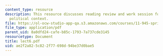 ```yaml
---
content_type: resource
description: This resource discusses reading review and work session for Springfield
  political context.
file: https://ol-ocw-studio-app-qa.s3.amazonaws.com/courses/11-945-springfield-studio-fall-2005/ae2f2a825c822f77698d94be37d0bae5_lect6.pdf
file_type: application/pdf
parent_uid: 8a0dfd24-cafe-b85c-1793-7a737cde3145
resourcetype: Document
title: lect6.pdf
uid: ae2f2a82-5c82-2f77-698d-94be37d0bae5
---
```

